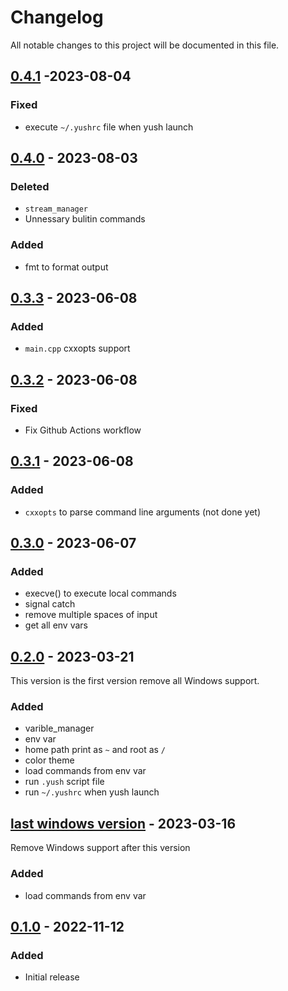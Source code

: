 # Changelog
All notable changes to this project will be documented in this file.

## [0.4.1] -2023-08-04
### Fixed
- execute `~/.yushrc` file when yush launch

## [0.4.0] - 2023-08-03
### Deleted
- `stream_manager`
- Unnessary bulitin commands

### Added
- fmt to format output

## [0.3.3] - 2023-06-08
### Added
- `main.cpp` cxxopts support

## [0.3.2] - 2023-06-08
### Fixed
- Fix Github Actions workflow

## [0.3.1] - 2023-06-08
### Added
- `cxxopts` to parse command line arguments (not done yet)

## [0.3.0] - 2023-06-07
### Added
- execve() to execute local commands
- signal catch
- remove multiple spaces of input
- get all env vars

## [0.2.0] - 2023-03-21
This version is the first version remove all Windows support.
### Added
- varible_manager
- env var
- home path print as `~` and root as `/`
- color theme
- load commands from env var
- run `.yush` script file
- run `~/.yushrc` when yush launch

## [last windows version] - 2023-03-16
Remove Windows support after this version
### Added
- load commands from env var

## [0.1.0] - 2022-11-12
### Added
- Initial release

[0.4.1]: https://github.com/Young-TW/yush/releases/tag/v0.4.1
[0.4.0]: https://github.com/Young-TW/yush/releases/tag/v0.4.0
[0.3.3]: https://github.com/Young-TW/yush/releases/tag/v0.3.3
[0.3.2]: https://github.com/Young-TW/yush/releases/tag/v0.3.2
[0.3.1]: https://github.com/Young-TW/yush/releases/tag/v0.3.1
[0.3.0]: https://github.com/Young-TW/yush/releases/tag/v0.3.0
[0.2.0]: https://github.com/Young-TW/yush/releases/tag/v0.2
[last windows version]: https://github.com/Young-TW/yush/releases/tag/windows-latest
[0.1.0]: https://github.com/Young-TW/yush/releases/tag/v0.1